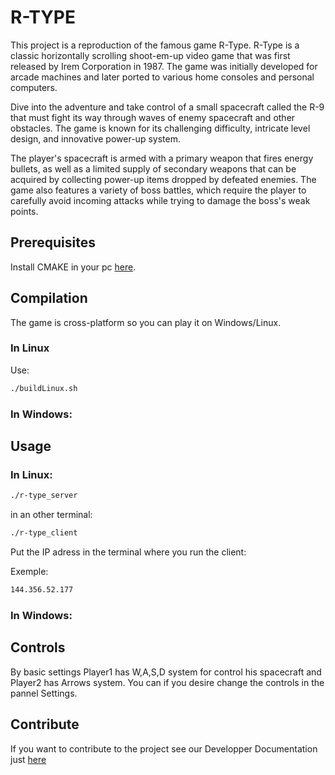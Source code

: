 # R-TYPE

This project is a reproduction of the famous game R-Type. R-Type is a classic horizontally scrolling shoot-em-up video game that was first released by Irem Corporation in 1987. The game was initially developed for arcade machines and later ported to various home consoles and personal computers.

Dive into the adventure and take control of a small spacecraft called the R-9 that must fight its way through waves of enemy spacecraft and other obstacles. The game is known for its challenging difficulty, intricate level design, and innovative power-up system.

The player's spacecraft is armed with a primary weapon that fires energy bullets, as well as a limited supply of secondary weapons that can be acquired by collecting power-up items dropped by defeated enemies. The game also features a variety of boss battles, which require the player to carefully avoid incoming attacks while trying to damage the boss's weak points.


## Prerequisites

Install CMAKE in your pc [here](https://cmake.org/install/).

## Compilation

The game is cross-platform so you can play it on Windows/Linux.

### In Linux

Use:
```bash
./buildLinux.sh
```

### In Windows:

## Usage

### In Linux:

```bash
./r-type_server
```
in an other terminal:

```bash
./r-type_client
```
Put the IP adress in the terminal where you run the client:

Exemple:
```bash
144.356.52.177
```
### In Windows:

## Controls

By basic settings Player1 has W,A,S,D system for control his spacecraft and Player2 has Arrows system.
You can if you desire change the controls in the pannel Settings.

## Contribute

If you want to contribute to the project see our Developper Documentation just [here](DEVELOPPER.md)

